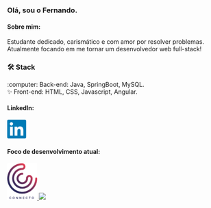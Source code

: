 ### Olá, sou o Fernando. 
#### Sobre mim:
Estudante dedicado, carismático e com amor por resolver problemas. Atualmente focando em me tornar um desenvolvedor web full-stack! 

<h3>🛠 Stack</h3>
:computer: Back-end: Java, SpringBoot, MySQL.<br>
✨ Front-end: HTML, CSS, Javascript, Angular.<br>

<p align="right">
  <h4>LinkedIn:</h4>
  <a href="https://www.linkedin.com/in/fernando-sabalete"><img src="linkedinlogo.png" alt="LinkedIn" width = "50"></a>
</p>

<p align="right">
  <h4>Foco de desenvolvimento atual:</h4>
  <a href="https://github.com/fbsabalete/connecto">
    <img src="logo connecto.png" alt="Connecto Logo" width = "70">
    <img src=https://github-readme-stats.vercel.app/api/pin/?username=fbsabalete&repo=connecto>
  </a>
</p>

